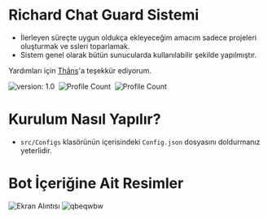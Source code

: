 # Richard Chat Guard Sistemi

- İlerleyen süreçte uygun oldukça ekleyeceğim amacım sadece projeleri oluşturmak ve ssleri toparlamak.
- Sistem genel olarak bütün sunucularda kullanılabilir şekilde yapılmıştır.

Yardımları için [Thâns](https://github.com/ThansEX)'a teşekkür ediyorum.

![version: 1.0](https://img.shields.io/badge/Version-1.0-informational&color=yellow)&nbsp;
![Profile Count](https://komarev.com/ghpvc/?username=richardsistemler&color=blue)&nbsp;
![Profile Count](https://komarev.com/ghpvc/?username=richard-chat-guard&label=Project%20visits&color=blueviolet)&nbsp;

# Kurulum Nasıl Yapılır?
- `src/Configs` klasörünün içerisindeki `Config.json` dosyasını doldurmanız yeterlidir.
# Bot İçeriğine Ait Resimler
![Ekran Alıntısı](https://user-images.githubusercontent.com/97298322/152687597-bb57e01e-b019-4d0a-b3f1-29e8878d806b.PNG)
![qbeqwbw](https://user-images.githubusercontent.com/97298322/152687601-5963b287-a4fd-4220-bd80-f4f89f1dd4a5.PNG)
